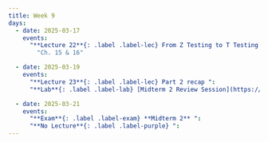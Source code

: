 ```yaml
---
title: Week 9
days:
  - date: 2025-03-17
    events:
      "**Lecture 22**{: .label .label-lec} From Z Testing to T Testing ":
        "Ch. 15 & 16"

  - date: 2025-03-19
    events:
      "**Lecture 23**{: .label .label-lec} Part 2 recap ":
      "**Lab**{: .label .label-lab} [Midterm 2 Review Session](https://docs.google.com/presentation/d/1ekDIIs4l17r7Gb9BmPniXbZ2gxIWn2LQJT2FP6qXFRM/edit?usp=sharing)":

  - date: 2025-03-21
    events:
      "**Exam**{: .label .label-exam} **Midterm 2** ":
      "**No Lecture**{: .label .label-purple} ":
---
```

